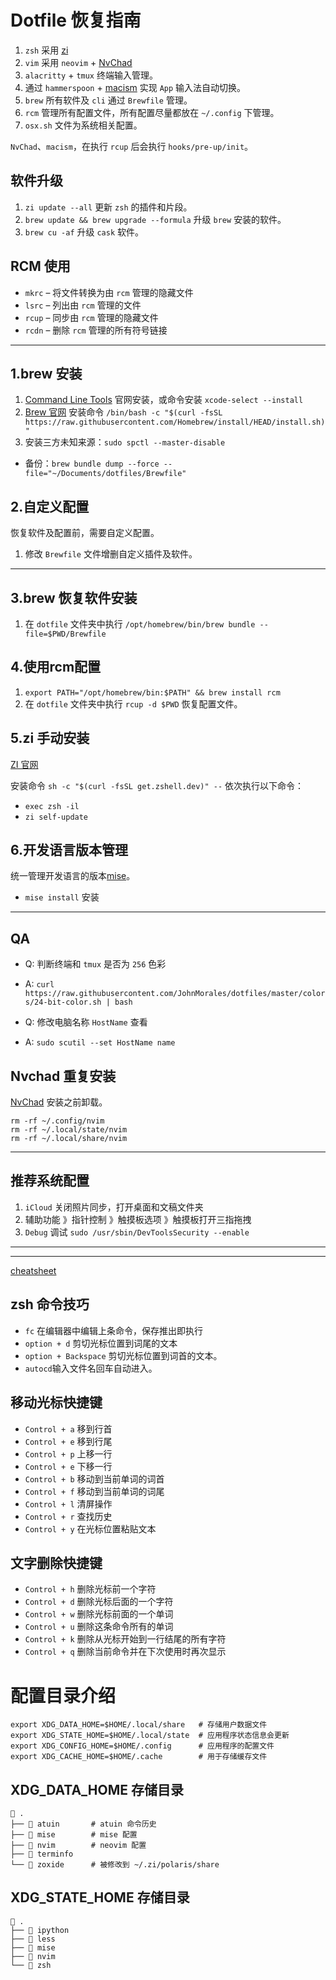 # Dotfile 恢复指南

1. `zsh` 采用 [zi](https://wiki.zshell.dev/zh-Hans/)
2. `vim` 采用 `neovim` + [NvChad](https://nvchad.com)
3. `alacritty` + `tmux` 终端输入管理。
4. 通过 `hammerspoon` + [macism](https://github.com/laishulu/macism) 实现 `App` 输入法自动切换。
5. `brew` 所有软件及 `cli` 通过 `Brewfile` 管理。
6. `rcm` 管理所有配置文件，所有配置尽量都放在 `~/.config` 下管理。
7. `osx.sh` 文件为系统相关配置。

`NvChad`、`macism`，在执行 `rcup` 后会执行 `hooks/pre-up/init`。

## 软件升级

1. `zi update --all` 更新 `zsh` 的插件和片段。
2. `brew update && brew upgrade --formula` 升级 `brew` 安装的软件。
3. `brew cu -af` 升级 `cask` 软件。

## RCM 使用

- `mkrc` – 将文件转换为由 `rcm` 管理的隐藏文件
- `lsrc` – 列出由 `rcm` 管理的文件
- `rcup` – 同步由 `rcm` 管理的隐藏文件
- `rcdn` – 删除 `rcm`  管理的所有符号链接
---

## 1.brew 安装

1. [Command Line Tools](https://developer.apple.com/download/all/?q=Command) 官网安装，或命令安装 `xcode-select --install`
2. [Brew 官网](https://brew.sh/) 安装命令 `/bin/bash -c "$(curl -fsSL https://raw.githubusercontent.com/Homebrew/install/HEAD/install.sh)"`
3. 安装三方未知来源：`sudo spctl --master-disable`

* 备份：`brew bundle dump --force --file="~/Documents/dotfiles/Brewfile"`

## 2.自定义配置

恢复软件及配置前，需要自定义配置。

1. 修改 `Brewfile` 文件增删自定义插件及软件。
---

## 3.brew 恢复软件安装
1. 在 `dotfile` 文件夹中执行 `/opt/homebrew/bin/brew bundle --file=$PWD/Brewfile`

## 4.使用rcm配置
1. `export PATH="/opt/homebrew/bin:$PATH" && brew install rcm`
2. 在 `dotfile` 文件夹中执行 `rcup -d $PWD` 恢复配置文件。

## 5.zi 手动安装
[ZI 官网](https://wiki.zshell.dev/zh-Hans/)

安装命令 `sh -c "$(curl -fsSL get.zshell.dev)" --`
依次执行以下命令：
* `exec zsh -il`
* `zi self-update`

## 6.开发语言版本管理
统一管理开发语言的版本[mise](https://mise.jdx.dev/)。

* `mise install` 安装

---

## QA
* Q: 判断终端和 `tmux` 是否为 `256` 色彩
* A: `curl https://raw.githubusercontent.com/JohnMorales/dotfiles/master/colors/24-bit-color.sh | bash`

* Q: 修改电脑名称 `HostName` 查看
* A: `sudo scutil --set HostName name`

## Nvchad 重复安装
[NvChad](https://nvchad.com/docs/quickstart/install) 安装之前卸载。

```shell
rm -rf ~/.config/nvim
rm -rf ~/.local/state/nvim
rm -rf ~/.local/share/nvim
```
---

## 推荐系统配置

1. `iCloud` 关闭照片同步，打开桌面和文稿文件夹
2. 辅助功能 》指针控制 》触摸板选项 》触摸板打开三指拖拽
3. `Debug` 调试 `sudo /usr/sbin/DevToolsSecurity --enable`
---

---

[cheatsheet](https://github.com/skywind3000/awesome-cheatsheets/tree/master?tab=readme-ov-file)

## zsh 命令技巧

* `fc` 在编辑器中编辑上条命令，保存推出即执行
* `option + d` 剪切光标位置到词尾的文本
* `option + Backspace` 剪切光标位置到词首的文本。
* `autocd`输入文件名回车自动进入。

## 移动光标快捷键

* `Control + a` 移到行首
* `Control + e` 移到行尾
* `Control + p` 上移一行
* `Control + e` 下移一行
* `Control + b` 移动到当前单词的词首
* `Control + f` 移动到当前单词的词尾
* `Control + l` 清屏操作
* `Control + r` 查找历史
* `Control + y` 在光标位置粘贴文本

## 文字删除快捷键

* `Control + h` 删除光标前一个字符
* `Control + d` 删除光标后面的一个字符
* `Control + w` 删除光标前面的一个单词
* `Control + u` 删除这条命令所有的单词
* `Control + k` 删除从光标开始到一行结尾的所有字符
* `Control + q` 删除当前命令并在下次使用时再次显示

# 配置目录介绍

```text
export XDG_DATA_HOME=$HOME/.local/share   # 存储用户数据文件
export XDG_STATE_HOME=$HOME/.local/state  # 应用程序状态信息会更新
export XDG_CONFIG_HOME=$HOME/.config      # 应用程序的配置文件
export XDG_CACHE_HOME=$HOME/.cache        # 用于存储缓存文件
```

## XDG_DATA_HOME 存储目录

```text
 .
├──  atuin       # atuin 命令历史
├──  mise        # mise 配置
├──  nvim        # neovim 配置
├──  terminfo
└──  zoxide      # 被修改到 ~/.zi/polaris/share
```

## XDG_STATE_HOME 存储目录

```text
 .
├──  ipython
├──  less
├──  mise
├──  nvim
└──  zsh
```
